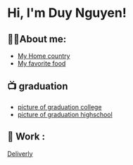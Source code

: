 <h1>Hi, I'm Duy Nguyen! </h1>

<h2>👨‍💻About me:</h2>

  - [My Home country](https://docs.google.com/presentation/d/1Cy7z1nmcwCaVYKcZZqhxLe3p8r1JUy_gxoF2zYCRBzw/edit#slide=id.p)
  - [My favorite food](https://docs.google.com/document/d/15gKqoCxr48cZI4PoVWwVgDjkdI95HzhqPSHYcPoIOyk/edit?tab=t.0)

    
    

<h2>📺 graduation</h2>

- [picture of graduation college](https://docs.google.com/document/d/1aMAQLO9KK1MalutbaYjW3Ffpc6o1xsMu543Yh2F2evE/edit?tab=t.0)
- [picture of graduation highschool](https://docs.google.com/document/d/1WFuSGhoGs_OOsy4ZLUmkNEXMPYcrXwW0RxiE1FHGp-M/edit?tab=t.0)


<h2> 🤳 Work :</h2>

[Deliverly](https://www.uber.com/us/en/deliver/)





<!--
**congtyga11980/congtyga11980** is a ✨ _special_ ✨ repository because its `README.md` (this file) appears on your GitHub profile.

Here are some ideas to get you started:

- 🔭 I’m currently working on ...
- 🌱 I’m currently learning ...
- 👯 I’m looking to collaborate on ...
- 🤔 I’m looking for help with ...
- 💬 Ask me about ...
- 📫 How to reach me: ...
- 😄 Pronouns: ...
- ⚡ Fun fact: ...
-->
